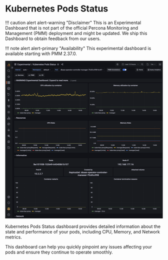 # Kubernetes Pods Status

!!! caution alert alert-warning "Disclaimer"
    This is an Experimental Dashboard that is not part of the official Percona Monitoring and Management (PMM) deployment and might be updated. We ship this Dashboard to obtain feedback from our users.

!!! note alert alert-primary "Availability"
    This experimental dashboard is available starting with PMM 2.37.0.


![!image](../../_images/PMM_K8s_Pods_Status.png)

Kubernetes Pods Status dashboard provides detailed information about the state and performance of your pods, including CPU, Memory, and Network metrics. 

This dashboard can help you quickly pinpoint any issues affecting your pods and ensure they continue to operate smoothly.


